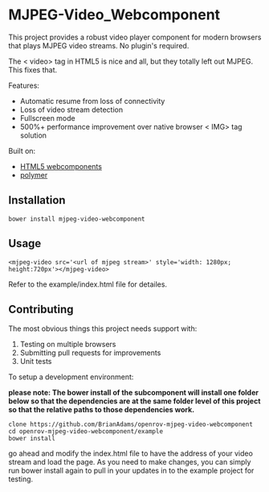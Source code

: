MJPEG-Video_Webcomponent
=========

This project provides a robust video player component for modern browsers that plays MJPEG video streams. No plugin's required.

The < video> tag in HTML5 is nice and all, but they totally left out MJPEG. This fixes that.

Features:

* Automatic resume from loss of connectivity
* Loss of video stream detection
* Fullscreen mode
* 500%+ performance improvement over native browser < IMG> tag solution

Built on:

* [HTML5 webcomponents](http://webcomponents.org/)
* [polymer](http://www.polymer-project.org/)

Installation
---------

```
bower install mjpeg-video-webcomponent
```

Usage
---------

```
<mjpeg-video src='<url of mjpeg stream>' style='width: 1280px; height:720px'></mjpeg-video>
```

Refer to the example/index.html file for detailes.

Contributing
---------

The most obvious things this project needs support with:

1. Testing on multiple browsers
2. Submitting pull requests for improvements
3. Unit tests


To setup a development environment:

**please note: The bower install of the subcomponent will install one folder below so that the dependencies are at the
same folder level of this project so that the relative paths to those dependencies work.**

```
clone https://github.com/BrianAdams/openrov-mjpeg-video-webcomponent
cd openrov-mjpeg-video-webcomponent/example
bower install
```
go ahead and modify the index.html file to have the address of your video stream and load the page.  As you need to
make changes, you can simply run bower install again to pull in your updates in to the example project for testing.
